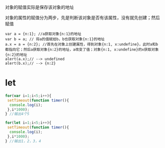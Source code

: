 对象的赋值实际是保存该对象的地址

对象的属性的赋值分为两步，先是判断该对象是否有该属性，没有就先创建；然后赋值

```
var a = {n:1}; //a获取对象{n:1}的地址
var b = a; // 将a的值赋给b，b也获取对象{n:1}的地址
a.x = a = {n:2}; //首先在对象上创建属性，得到对象{n:1, x:undefine}，此时a和b都指向它；然后a获取对象{n:2}的地址，a改变了值；对象{n:1, x:undefine}的x获取对象{n:2}的地址
alert(a.x);// --> undefined
alert(b.x);// --> {n:2}
```

# let

```js
for(var i=1;i<5;i++){
 setTimeout(function timer(){
  console.log(i);
 },i*1000);
} //输出4个5

for(let i=1;i<5;i++){
 setTimeout(function timer(){
  console.log(i);
 },i*1000);
} //输出1，2，3，4
```